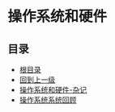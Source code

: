 #  操作系统和硬件

## 目录

* [根目录](/README)
* [回到上一级](/README)
* [操作系统和硬件-杂记](/study/操作系统和硬件/操作系统和硬件-杂记)
* [操作系统系统回顾](/study/操作系统和硬件/操作系统系统回顾)